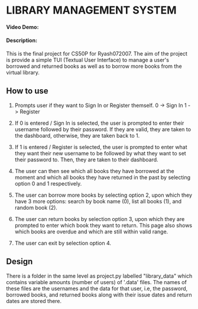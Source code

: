 # LIBRARY MANAGEMENT SYSTEM
#### Video Demo: 
#### Description:

This is the final project for CS50P for Ryash072007.
The aim of the project is provide a simple TUI (Textual User Interface) to manage a user's borrowed and returned books as well as to borrow more books from the virtual library.

## How to use

 1. Prompts user if they want to Sign In or Register themself.
	 0 -> Sign In
	 1 -> Register
	 
2. If 0 is entered / Sign In is selected, the user is prompted to enter their username followed by their password. If they are valid, they are taken to the dashboard, otherwise, they are taken back to 1.
3. If 1 is entered / Register is selected, the user is prompted to enter what they want their new username to be followed by what they want to set their password to. Then, they are taken to their dashboard.

4. The user can then see which all books they have borrowed at the moment and which all books they have returned in the past by selecting option 0 and 1 respectively.

5. The user can borrow more books by selecting option 2, upon which they have 3 more options: search by book name (0), list all books (1), and random book (2).

6. The user can return books by selection option 3, upon which they are prompted to enter which book they want to return. This page also shows which books are overdue and which are still within valid range.

7. The user can exit by selection option 4.


## Design
There is a folder in the same level as project.py labelled "library_data" which contains variable amounts (number of users) of '.data' files. The names of these files are the usernames and the data for that user, i.e, the password, borrowed books, and returned books along with their issue dates and return dates are stored there. 
<!--stackedit_data:
eyJoaXN0b3J5IjpbLTkxMzE3ODY3NiwtNjcxNTU3NDE2LC0xMz
YzMDg5NjA1LC0xMzA0NzcxMzc4XX0=
-->